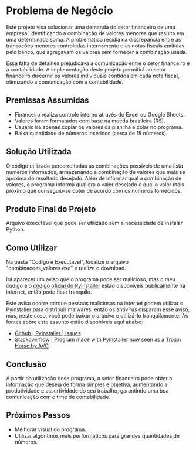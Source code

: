 # Problema de Negócio

Este projeto visa solucionar uma demanda do setor financeiro de uma empresa, identificando a combinação de valores menores que resulta em uma determinada soma. A problemática residia na discrepância entre as transações menores controladas internamente e as notas fiscais emitidas pelo banco, que agregavam os valores sem fornecer a combinação usada.

Essa falta de detalhes prejudicava a comunicação entre o setor financeiro e a contabilidade. A implementação deste projeto permitirá ao setor financeiro discernir os valores individuais contidos em cada nota fiscal, otimizando a comunicação com a contabilidade.

## Premissas Assumidas

- Financeiro realiza controle interno através do Excel ou Google Sheets.
- Valores foram formatados com base na moeda brasileira (R$).
- Usuário irá apenas copiar os valores da planilha e colar no programa.
- Baixa quantidade de números inseridos (cerca de 15 números).

## Solução Utilizada

O código utilizado percorre todas as combinações possíveis de uma lista números informados, armazenando a combinação de valores que mais se apoxima do resultado desejado. Além de informar qual a combinação de valores, o programa informa qual era o valor desejado e qual o valor mais próximo que conseguiu-se obter de acordo com os números fornecidos.
## Produto Final do Projeto

Arquivo executável que pode ser utilizado sem a necessidade de instalar Python.


## Como Utilizar

Na pasta "Codigo e Executavel", localize o arquivo "combinacoes_valores.exe" e realize o download.

Irá aparecer um aviso que o programa pode ser malicioso, mas o meu código e o [código oficial do Pyinstaller](https://github.com/pyinstaller/pyinstaller) estão disponíveis publicamente na internet, então pode ficar tranquilo.

Este aviso ocorre porque pessoas maliciosas na internet podem utilizar o Pyinstaller para distribuir malwares, então os antivírus disparam esse aviso, mas, neste caso, você pode baixar o arquivo e utilizá-lo tranquilamente. As fontes sobre este assunto estão disponíveis aqui abaixo:

- [Github | Pyinstaller | Issues](https://github.com/pyinstaller/pyinstaller/issues/5492)
- [Stackoverflow | Program made with PyInstaller now seen as a Trojan Horse by AVG](https://stackoverflow.com/questions/43777106/program-made-with-pyinstaller-now-seen-as-a-trojan-horse-by-avg)


## Conclusão

A partir da utilização dese programa, o setor financeiro pode obter a informação que deseja de forma simples e objetiva, aumentando a produtividade e assertividade do seu trabalho, garantindo uma boa comunicação com o time de contabilidade.

## Próximos Passos

- Melhorar visual do programa.
- Utilizar algoritmos mais performáticos para grandes quantidades de números.
